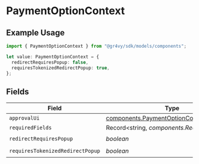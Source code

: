 # PaymentOptionContext

## Example Usage

```typescript
import { PaymentOptionContext } from "@gr4vy/sdk/models/components";

let value: PaymentOptionContext = {
  redirectRequiresPopup: false,
  requiresTokenizedRedirectPopup: true,
};
```

## Fields

| Field                                                                                                  | Type                                                                                                   | Required                                                                                               | Description                                                                                            |
| ------------------------------------------------------------------------------------------------------ | ------------------------------------------------------------------------------------------------------ | ------------------------------------------------------------------------------------------------------ | ------------------------------------------------------------------------------------------------------ |
| `approvalUi`                                                                                           | [components.PaymentOptionContextApprovalUI](../../models/components/paymentoptioncontextapprovalui.md) | :heavy_minus_sign:                                                                                     | N/A                                                                                                    |
| `requiredFields`                                                                                       | Record<string, *components.RequiredFields*>                                                            | :heavy_minus_sign:                                                                                     | N/A                                                                                                    |
| `redirectRequiresPopup`                                                                                | *boolean*                                                                                              | :heavy_check_mark:                                                                                     | N/A                                                                                                    |
| `requiresTokenizedRedirectPopup`                                                                       | *boolean*                                                                                              | :heavy_check_mark:                                                                                     | N/A                                                                                                    |